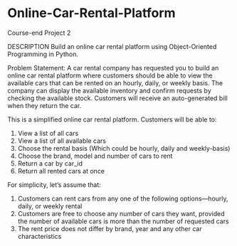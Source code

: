 # Online-Car-Rental-Platform
Course-end Project 2

DESCRIPTION
Build an online car rental platform using Object-Oriented Programming in Python.

Problem Statement:
A car rental company has requested you to build an online car rental platform where customers should be able to view the available cars that can be rented on an hourly, daily, or weekly basis. The company can display the available inventory and confirm requests by checking the available stock. Customers will receive an auto-generated bill when they return the car.

This is a simplified online car rental platform. Customers will be able to:
1.	View a list of all cars 
2.	View a list of all available cars
3.	Choose the rental basis (Which could be hourly, daily and weekly-basis)
4.	Choose the brand, model and number of cars to rent
5.	Return a car by car_id 
6.	Return all rented cars at once


For simplicity, let’s assume that:
1.	Customers can rent cars from any one of the following options—hourly, daily, or weekly rental
2.	Customers are free to choose any number of cars they want, provided the number of available cars is more than the number of requested cars
3.  The rent price does not differ by brand, year and any other car characteristics
